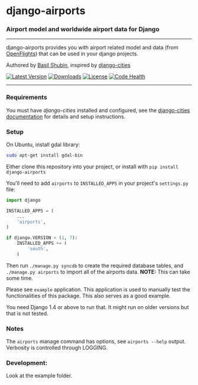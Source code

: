 django-airports
===

### Airport model and worldwide airport data for Django

----

django-airports provides you with airport related model and data (from [OpenFlights](http://openflights.org/)) that can be used in your django projects.

Authored by [Basil Shubin](https://github.com/bashu), inspired by [django-cities](https://github.com/coderholic/django-cities)

[![Latest Version](https://img.shields.io/pypi/v/django-airports.svg)](https://pypi.python.org/pypi/django-airports/)
[![Downloads](https://img.shields.io/pypi/dm/django-airports.svg)](https://pypi.python.org/pypi/django-airports/)
[![License](https://img.shields.io/github/license/bashu/django-airports.svg)](https://pypi.python.org/pypi/django-airports/)
[![Code Health](https://landscape.io/github/bashu/django-airports/develop/landscape.svg?style=flat)](https://landscape.io/github/bashu/django-airports/develop)

----

### Requirements

You must have *django-cities* installed and configured, see the [django-cities documentation](https://github.com/coderholic/django-cities) for details and setup instructions.

### Setup
On Ubuntu, install gdal library:
```bash
sudo apt-get install gdal-bin
```

Either clone this repository into your project, or install with ```pip install django-airports```

You'll need to add ```airports``` to ```INSTALLED_APPS``` in your project's ```settings.py``` file:

```python
import django

INSTALLED_APPS = (
    ...
    'airports',
)

if django.VERSION < (1, 7):
    INSTALLED_APPS += (
        'south',
    )
```

Then run ```./manage.py syncdb``` to create the required database tables, and ```./manage.py airports``` to import all of the airports data. **NOTE:** This can take some time.

Please see ``example`` application. This application is used to manually test the functionalities of this package. This also serves as a good example.

You need Django 1.4 or above to run that. It might run on older versions but that is not tested.

### Notes

The ```airports``` manage command has options, see ```airports --help``` output.  Verbosity is controlled through LOGGING.

### Development:
Look at the example folder.